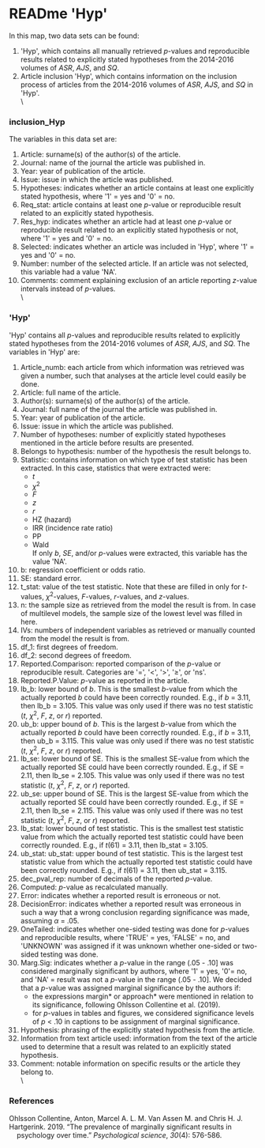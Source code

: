 # READme 'Hyp'

In this map, two data sets can be found:

1. 'Hyp', which contains all manually retrieved *p*-values and reproducible results related to explicitly stated hypotheses from the 2014-2016 volumes of *ASR*, *AJS*, and *SQ*.
2. Article inclusion 'Hyp', which contains information on the inclusion process of articles from the 2014-2016 volumes of *ASR*, *AJS*, and *SQ* in 'Hyp'.
\
\

### inclusion_Hyp
The variables in this data set are:

1. Article: surname(s) of the author(s) of the article.
2. Journal: name of the journal the article was published in.
3. Year: year of publication of the article.
4. Issue: issue in which the article was published.
5. Hypotheses: indicates whether an article contains at least one explicitly stated hypothesis, where '1' = yes and '0' = no.
6. Req_stat: article contains at least one *p*-value or reproducible result related to an explicitly stated hypothesis.
7. Res_hyp: indicates whether an article had at least one *p*-value or reproducible result related to an explicitly stated hypothesis or not, where '1' = yes and '0' = no.
8. Selected: indicates whether an article was included in 'Hyp', where '1' = yes and '0' = no.
9. Number: number of the selected article. If an article was not selected, this variable had a value 'NA'.
10. Comments: comment explaining exclusion of an article reporting *z*-value intervals instead of *p*-values.
\
\

### 'Hyp'
'Hyp' contains all *p*-values and reproducible results related to explicitly stated hypotheses from the 2014-2016 volumes of *ASR*, *AJS*, and *SQ*. The variables in 'Hyp' are:

1. Article_numb: each article from which information was retrieved was given a number, such that analyses at the article level could easily be done.
2. Article: full name of the article.
3. Author(s): surname(s) of the author(s) of the article.
4. Journal: full name of the journal the article was published in.
5. Year: year of publication of the article.
6. Issue: issue in which the article was published.
7. Number of hypotheses: number of explicitly stated hypotheses mentioned in the article before results are presented.
8. Belongs to hypothesis: number of the hypothesis the result belongs to.
9. Statistic: contains information on which type of test statistic has been extracted. In this case, statistics that were extracted were:
    - *t*
    - *χ*<sup>2</sup>
    - *F*
    - *z*
    - *r*
    - HZ (hazard)
    - IRR (incidence rate ratio)
    - PP
    - Wald\
If only *b*, *SE*, and/or *p*-values were extracted, this variable has the value 'NA'.
10. b: regression coefficient or odds ratio.
11. SE: standard error.
12. t_stat: value of the test statistic. Note that these are filled in only for *t*-values, *χ*<sup>2</sup>-values, *F*-values, *r*-values, and *z*-values.
13. n: the sample size as retrieved from the model the result is from. In case of multilevel models, the sample size of the lowest level was filled in here.
14. IVs: numbers of independent variables as retrieved or manually counted from the model the result is from.
15. df_1: first degrees of freedom.
16. df_2: second degrees of freedom.
17. Reported.Comparison: reported comparison of the *p*-value or reproducible result. Categories are '=', '<', '>', '&GreaterEqual;', or 'ns'. 
18. Reported.P.Value: *p*-value as reported in the article.
19. lb_b: lower bound of *b*. This is the smallest *b*-value from which the actually reported *b* could have been correctly rounded. E.g., if *b* = 3.11, then lb_b = 3.105. This value was only used if there was no test statistic (*t*, *χ*<sup>2</sup>, *F*, *z*, or *r*) reported.
20. ub_b: upper bound of *b*. This is the largest *b*-value from which the actually reported *b* could have been correctly rounded. E.g., if *b* = 3.11, then ub_b = 3.115. This value was only used if there was no test statistic (*t*, *χ*<sup>2</sup>, *F*, *z*, or *r*) reported.
21. lb_se: lower bound of SE. This is the smallest SE-value from which the actually reported SE could have been correctly rounded. E.g., if SE = 2.11, then lb_se = 2.105. This value was only used if there was no test statistic (*t*, *χ*<sup>2</sup>, *F*, *z*, or *r*) reported.
22. ub_se: upper bound of SE. This is the largest SE-value from which the actually reported SE could have been correctly rounded. E.g., if SE = 2.11, then lb_se = 2.115. This value was only used if there was no test statistic (*t*, *χ*<sup>2</sup>, *F*, *z*, or *r*) reported.
23. lb_stat: lower bound of test statistic. This is the smallest test statistic value from which the actually reported test statistic could have been correctly rounded. E.g., if *t*(61) = 3.11, then lb_stat = 3.105.
24. ub_stat: ub_stat: upper bound of test statistic. This is the largest test statistic value from which the actually reported test statistic could have been correctly rounded. E.g., if *t*(61) = 3.11, then ub_stat = 3.115.
25. dec_pval_rep: number of decimals of the reported *p*-value.
26. Computed: *p*-value as recalculated manually.
27. Error: indicates whether a reported result is erroneous or not.
28. DecisionError: indicates whether a reported result was erroneous in such a way that a wrong conclusion regarding significance was made, assuming *α* = .05.
29. OneTailed: indicates whether one-sided testing was done for *p*-values and reproducible results, where 'TRUE' = yes, 'FALSE' = no, and 'UNKNOWN' was assigned if it was unknown whether one-sided or two-sided testing was done.
30. Marg.Sig: indicates whether a *p*-value in the range (.05 - .10] was considered marginally significant by authors, where '1' = yes, '0'= no, and 'NA' = result was not a *p*-value in the range (.05 - .10]. We decided that a *p*-value was assigned marginal significance by the authors if:
    - the expressions margin* or approach* were mentioned in relation to its significance, following Ohlsson Collentine et al. (2019).
    - for *p*-values in tables and figures, we considered significance levels of *p* < .10 in captions to be assignment of marginal significance. 
31. Hypothesis: phrasing of the explicitly stated hypothesis from the article.
32. Information from text article used: information from the text of the article used to determine that a result was related to an explicitly stated hypothesis.
33. Comment: notable information on specific results or the article they belong to.
\
\

### References  
Ohlsson Collentine, Anton, Marcel A. L. M. Van Assen M. and Chris H. J. Hartgerink. 2019. “The prevalence of marginally significant results in
&nbsp;&nbsp;&nbsp;&nbsp;psychology over time.” *Psychological science*, *30*(4): 576-586.
